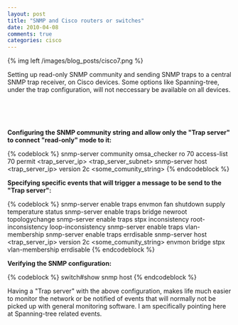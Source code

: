 ```yaml
---
layout: post
title: "SNMP and Cisco routers or switches"
date: 2010-04-08
comments: true
categories: cisco
---
```

{% img left /images/blog_posts/cisco7.png %}

Setting up read-only SNMP community and sending SNMP traps to a central SNMP trap receiver, on Cisco devices. Some options like Spanning-tree, under the trap configuration, will not neccessary be available on all devices.
<!--more-->
<br>
<br>
<br>

**Configuring the SNMP community string and allow only the "Trap server" to connect "read-only" mode to it:**

{% codeblock %}
snmp-server community omsa_checker ro 70
access-list 70 permit <trap_server_ip> <trap_server_subnet>
snmp-server host <trap_server_ip> version 2c <some_comunity_string>
{% endcodeblock %}

**Specifying specific events that will trigger a message to be send to the "Trap server":**

{% codeblock %}
snmp-server enable traps envmon fan shutdown supply temperature status
snmp-server enable traps bridge newroot topologychange
snmp-server enable traps stpx inconsistency root-inconsistency loop-inconsistency
snmp-server enable traps vlan-membership
snmp-server enable traps errdisable
snmp-server host <trap_server_ip> version 2c <some_comunity_string> envmon bridge stpx vlan-membership errdisable
{% endcodeblock %}

**Verifying the SNMP configuration:**

{% codeblock %}
switch#show snmp host
{% endcodeblock %}

Having a "Trap server" with the above configuration, makes life much easier to monitor the network or be notified of events that will normally not be picked up with general monitoring software. I am specifically pointing here at Spanning-tree related events.
